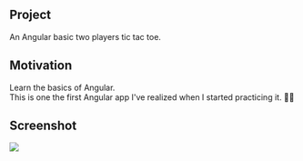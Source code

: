 ## Project

An Angular basic two players tic tac toe.

## Motivation

Learn the basics of Angular. 
<br/>
This is one the first Angular app I've realized when I started practicing it. 👩‍🔧

## Screenshot

<img src="https://i.postimg.cc/gkQq32Lh/33333.png">

